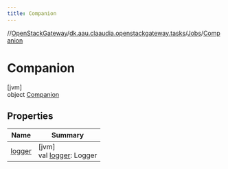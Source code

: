 ```yaml
---
title: Companion
---
```

//[OpenStackGateway](../../../../index.html)/[dk.aau.claaudia.openstackgateway.tasks](../../index.html)/[Jobs](../index.html)/[Companion](index.html)



# Companion



[jvm]\
object [Companion](index.html)



## Properties


| Name | Summary |
|---|---|
| [logger](logger.html) | [jvm]<br>val [logger](logger.html): Logger |

